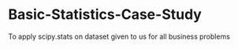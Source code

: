 # Basic-Statistics-Case-Study
To apply scipy.stats on dataset given to us for all business problems
